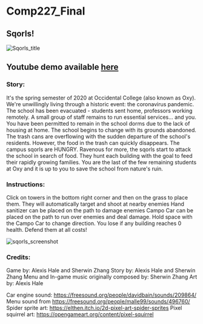 # Comp227_Final

## Sqorls! 

![Sqorls_title](https://user-images.githubusercontent.com/33335169/81469084-e9fd4400-9197-11ea-843e-1c941efcdf1f.png)

**Youtube demo available [here](https://youtu.be/KIY10BymADM)**
---

### Story:
It's the spring semester of 2020 at Occidental College (also known as Oxy). We're
unwillingly living through a historic event: the coronavirus pandemic. The school
has been evacuated - students sent home, professors working remotely. A small group
of staff remains to run essential services... and you. You have been permitted to
remain in the school dorms due to the lack of housing at home. The school begins
to change with its grounds abandoned. The trash cans are overflowing with the sudden
departure of the school's residents. However, the food in the trash can quickly disappears.
The campus sqorls are HUNGRY. Ravenous for more, the sqorls start to attack the school
in search of food. They hunt each building with the goal to feed their rapidly growing
families. You are the last of the few remaining students at Oxy and it is up to you
to save the school from nature's ruin.

### Instructions:

Click on towers in the bottom right corner and then on the grass to place them. They will
automatically target and shoot at nearby enemies
Hand sanitizer can be placed on the path to damage enemies
Campo Car can be placed on the path to run over enemies and deal damage.
Hold space with the Campo Car to change direction.
You lose if any building reaches 0 health. Defend them at all costs!

![sqorls_screenshot](https://user-images.githubusercontent.com/33335169/81467976-3d1fc880-9191-11ea-9878-f0e707cfd165.png)


### Credits:

Game by: Alexis Hale and Sherwin Zhang
Story by: Alexis Hale and Sherwin Zhang
Menu and In-game music originally composed by: Sherwin Zhang
Art by: Alexis Hale

Car engine sound: https://freesound.org/people/davidbain/sounds/209864/
Menu sound from https://freesound.org/people/malle99/sounds/496760/
Spider sprite art: https://elthen.itch.io/2d-pixel-art-spider-sprites
Pixel squirrel art: https://opengameart.org/content/pixel-squirrel
